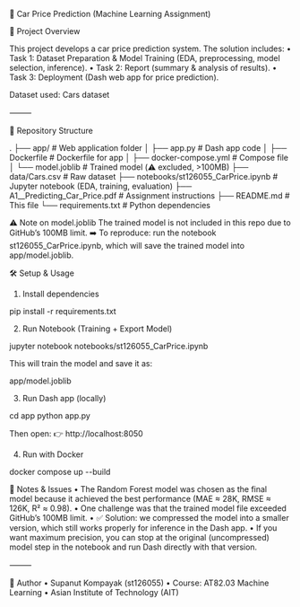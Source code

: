 🚗 Car Price Prediction (Machine Learning Assignment)

📌 Project Overview

This project develops a car price prediction system.
The solution includes:
	•	Task 1: Dataset Preparation & Model Training (EDA, preprocessing, model selection, inference).
	•	Task 2: Report (summary & analysis of results).
	•	Task 3: Deployment (Dash web app for price prediction).

Dataset used: Cars dataset

⸻

📂 Repository Structure

.
├── app/                     # Web application folder
│   ├── app.py               # Dash app code
│   ├── Dockerfile           # Dockerfile for app
│   ├── docker-compose.yml   # Compose file
│   └── model.joblib         # Trained model (⚠️ excluded, >100MB)
├── data/Cars.csv            # Raw dataset
├── notebooks/st126055_CarPrice.ipynb  # Jupyter notebook (EDA, training, evaluation)
├── A1__Predicting_Car_Price.pdf       # Assignment instructions
├── README.md                # This file
└── requirements.txt         # Python dependencies

⚠️ Note on model.joblib
The trained model is not included in this repo due to GitHub’s 100MB limit.
➡️ To reproduce: run the notebook st126055_CarPrice.ipynb, which will save the trained model into app/model.joblib.

🛠️ Setup & Usage

1. Install dependencies

pip install -r requirements.txt

2. Run Notebook (Training + Export Model)

jupyter notebook notebooks/st126055_CarPrice.ipynb

This will train the model and save it as:

app/model.joblib

3. Run Dash app (locally)

cd app
python app.py

Then open: 👉 http://localhost:8050

4. Run with Docker

docker compose up --build

📝 Notes & Issues
	•	The Random Forest model was chosen as the final model because it achieved the best performance (MAE ≈ 28K, RMSE ≈ 126K, R² ≈ 0.98).
	•	One challenge was that the trained model file exceeded GitHub’s 100MB limit.
	•	✅ Solution: we compressed the model into a smaller version, which still works properly for inference in the Dash app.
	•	If you want maximum precision, you can stop at the original (uncompressed) model step in the notebook and run Dash directly with that version.

⸻

👤 Author
	•	Supanut Kompayak (st126055)
	•	Course: AT82.03 Machine Learning
	•	Asian Institute of Technology (AIT)

